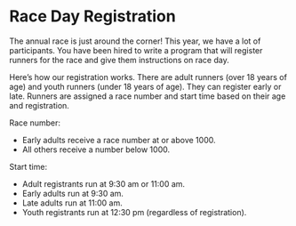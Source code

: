 # Race Day Registration

The annual race is just around the corner! This year, we have a lot of participants. You have been hired to write a program that will register runners for the race and give them instructions on race day.

Here’s how our registration works. There are adult runners (over 18 years of age) and youth runners (under 18 years of age). They can register early or late. Runners are assigned a race number and start time based on their age and registration.

Race number:

  - Early adults receive a race number at or above 1000.
  - All others receive a number below 1000.

Start time:

  - Adult registrants run at 9:30 am or 11:00 am.
  - Early adults run at 9:30 am.
  - Late adults run at 11:00 am.
  - Youth registrants run at 12:30 pm (regardless of registration).
